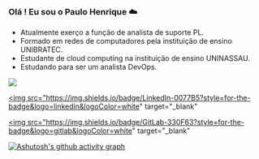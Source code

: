 
### Olá ! Eu sou o Paulo Henrique ☁️
- Atualmente exerço a função de analista de suporte PL.
- Formado em redes de computadores pela instituição de ensino UNIBRATEC.
- Estudante de cloud computing na instituição de ensino UNINASSAU.
- Estudando para ser um analista DevOps.

<picture>
    <source
      srcset="https://github-readme-stats.vercel.app/api?username=phblima&show_icons=true&theme=dark"
      media="(prefers-color-scheme: dark)"
    />
    <source
      srcset="https://github-readme-stats.vercel.app/api?username=phblima&show_icons=true"
      media="(prefers-color-scheme: light), (prefers-color-scheme: no-preference)"
    />
    <img src="https://github-readme-stats.vercel.app/api?username=phblima&show_icons=true" />
  </picture>

<div>
    
<a href="https://www.linkedin.com/in/paulohenriquephbl/" target="_blank"><img src="https://img.shields.io/badge/LinkedIn-0077B5?style=for-the-badge&logo=linkedin&logoColor=white" target="_blank"</a>
        
<a href="https://gitlab.com/phblima" target="_blank"><img src="https://img.shields.io/badge/GitLab-330F63?style=for-the-badge&logo=gitlab&logoColor=white" target="_blank"</a>    
 



[![Ashutosh's github activity graph](https://github-readme-activity-graph.vercel.app/graph?username=phblima&bg_color=d1f7ff&color=4c529e&line=4c9e69&point=215dab&area=true&hide_border=true)](https://github.com/ashutosh00710/github-readme-activity-graph)

</div>
